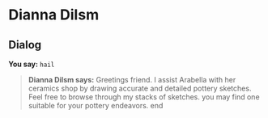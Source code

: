 # Dianna Dilsm


## Dialog

**You say:** `hail`



>**Dianna Dilsm says:** Greetings friend. I assist Arabella with her ceramics shop by drawing accurate and detailed pottery sketches. Feel free to browse through my stacks of sketches. you may find one suitable for your pottery endeavors.
end
